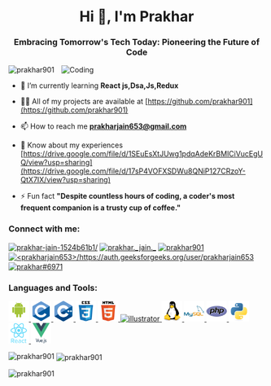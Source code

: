 <h1 align="center">Hi 👋, I'm Prakhar</h1>
<h3 align="center">Embracing Tomorrow's Tech Today: Pioneering the Future of Code</h3>
<img align="right" alt="Coding" width="400" src="https://media.tenor.com/rePDfDWO3XoAAAAd/hacking.gif">

<p align="left"> <img src="https://komarev.com/ghpvc/?username=prakhar901&label=Profile%20views&color=0e75b6&style=flat" alt="prakhar901" /> </p>

- 🌱 I’m currently learning **React js,Dsa,Js,Redux**

- 👨‍💻 All of my projects are available at [https://github.com/prakhar901](https://github.com/prakhar901)

- 📫 How to reach me **prakharjain653@gmail.com**

- 📄 Know about my experiences [https://drive.google.com/file/d/1SEuEsXtJUwg1pdqAdeKrBMlCiVucEgUQ/view?usp=sharing](https://drive.google.com/file/d/17sP4VOFXSDWu8QNiP127CRzoY-QtX7IX/view?usp=sharing)

- ⚡ Fun fact **"Despite countless hours of coding, a coder's most frequent companion is a trusty cup of coffee."**

<h3 align="left">Connect with me:</h3>
<p align="left">
<a href="https://linkedin.com/in/prakhar-jain-1524b61b1/" target="blank"><img align="center" src="https://raw.githubusercontent.com/rahuldkjain/github-profile-readme-generator/master/src/images/icons/Social/linked-in-alt.svg" alt="prakhar-jain-1524b61b1/" height="30" width="40" /></a>
<a href="https://instagram.com/prakhar._jain._" target="blank"><img align="center" src="https://raw.githubusercontent.com/rahuldkjain/github-profile-readme-generator/master/src/images/icons/Social/instagram.svg" alt="prakhar._jain._" height="30" width="40" /></a>
<a href="https://www.leetcode.com/prakhar901" target="blank"><img align="center" src="https://raw.githubusercontent.com/rahuldkjain/github-profile-readme-generator/master/src/images/icons/Social/leet-code.svg" alt="prakhar901" height="30" width="40" /></a>
<a href="https://auth.geeksforgeeks.org/user/<prakharjain653>/https://auth.geeksforgeeks.org/user/prakharjain653" target="blank"><img align="center" src="https://raw.githubusercontent.com/rahuldkjain/github-profile-readme-generator/master/src/images/icons/Social/geeks-for-geeks.svg" alt="<prakharjain653>/https://auth.geeksforgeeks.org/user/prakharjain653" height="30" width="40" /></a>
<a href="https://discord.gg/prakhar#6971" target="blank"><img align="center" src="https://raw.githubusercontent.com/rahuldkjain/github-profile-readme-generator/master/src/images/icons/Social/discord.svg" alt="prakhar#6971" height="30" width="40" /></a>
</p>

<h3 align="left">Languages and Tools:</h3>
<p align="left"> <a href="https://developer.android.com" target="_blank" rel="noreferrer"> <img src="https://raw.githubusercontent.com/devicons/devicon/master/icons/android/android-original-wordmark.svg" alt="android" width="40" height="40"/> </a> <a href="https://www.cprogramming.com/" target="_blank" rel="noreferrer"> <img src="https://raw.githubusercontent.com/devicons/devicon/master/icons/c/c-original.svg" alt="c" width="40" height="40"/> </a> <a href="https://www.w3schools.com/cpp/" target="_blank" rel="noreferrer"> <img src="https://raw.githubusercontent.com/devicons/devicon/master/icons/cplusplus/cplusplus-original.svg" alt="cplusplus" width="40" height="40"/> </a> <a href="https://www.w3schools.com/css/" target="_blank" rel="noreferrer"> <img src="https://raw.githubusercontent.com/devicons/devicon/master/icons/css3/css3-original-wordmark.svg" alt="css3" width="40" height="40"/> </a> <a href="https://www.w3.org/html/" target="_blank" rel="noreferrer"> <img src="https://raw.githubusercontent.com/devicons/devicon/master/icons/html5/html5-original-wordmark.svg" alt="html5" width="40" height="40"/> </a> <a href="https://www.adobe.com/in/products/illustrator.html" target="_blank" rel="noreferrer"> <img src="https://www.vectorlogo.zone/logos/adobe_illustrator/adobe_illustrator-icon.svg" alt="illustrator" width="40" height="40"/> </a> <a href="https://www.linux.org/" target="_blank" rel="noreferrer"> <img src="https://raw.githubusercontent.com/devicons/devicon/master/icons/linux/linux-original.svg" alt="linux" width="40" height="40"/> </a> <a href="https://www.mysql.com/" target="_blank" rel="noreferrer"> <img src="https://raw.githubusercontent.com/devicons/devicon/master/icons/mysql/mysql-original-wordmark.svg" alt="mysql" width="40" height="40"/> </a> <a href="https://www.php.net" target="_blank" rel="noreferrer"> <img src="https://raw.githubusercontent.com/devicons/devicon/master/icons/php/php-original.svg" alt="php" width="40" height="40"/> </a> <a href="https://www.python.org" target="_blank" rel="noreferrer"> <img src="https://raw.githubusercontent.com/devicons/devicon/master/icons/python/python-original.svg" alt="python" width="40" height="40"/> </a> <a href="https://reactjs.org/" target="_blank" rel="noreferrer"> <img src="https://raw.githubusercontent.com/devicons/devicon/master/icons/react/react-original-wordmark.svg" alt="react" width="40" height="40"/> </a> <a href="https://vuejs.org/" target="_blank" rel="noreferrer"> <img src="https://raw.githubusercontent.com/devicons/devicon/master/icons/vuejs/vuejs-original-wordmark.svg" alt="vuejs" width="40" height="40"/> </a> </p>

<p><img align="left" src="https://github-readme-stats.vercel.app/api/top-langs?username=prakhar901&show_icons=true&locale=en&layout=compact" alt="prakhar901" /></p>

<p>&nbsp;<img align="center" src="https://github-readme-stats.vercel.app/api?username=prakhar901&show_icons=true&locale=en" alt="prakhar901" /></p>

<p><img align="center" src="https://github-readme-streak-stats.herokuapp.com/?user=prakhar901&" alt="prakhar901" /></p>
